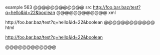 example 563
@@@@@@@@@@@@ src
<http://foo.bar.baz/test?q=hello&id=22&boolean>
@@@@@@@@@@@@ xml
<?xml version="1.0" encoding="UTF-8"?>
<!DOCTYPE document SYSTEM "CommonMark.dtd">
<document xmlns="http://commonmark.org/xml/1.0">
  <paragraph>
    <link destination="http://foo.bar.baz/test?q=hello&amp;id=22&amp;boolean" title="">
      <text>http://foo.bar.baz/test?q=hello&amp;id=22&amp;boolean</text>
    </link>
  </paragraph>
</document>
@@@@@@@@@@@@ html
<p><a href="http://foo.bar.baz/test?q=hello&amp;id=22&amp;boolean">http://foo.bar.baz/test?q=hello&amp;id=22&amp;boolean</a></p>
@@@@@@@@@@@@
